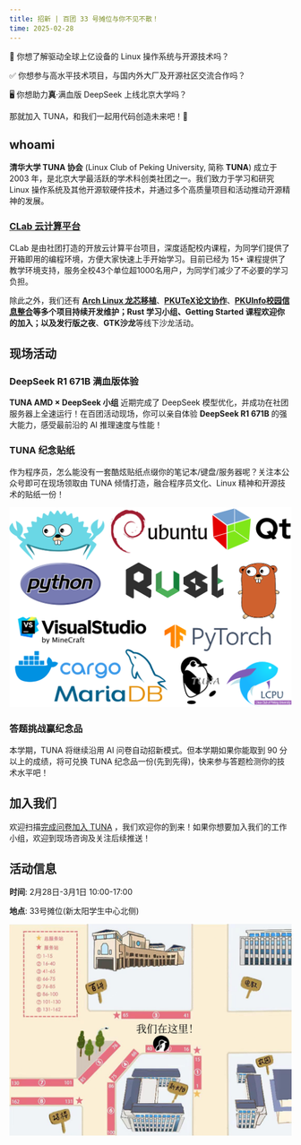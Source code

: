 ```yaml
---
title: 招新 | 百团 33 号摊位与你不见不散！
time: 2025-02-28
---
```



🐧 你想了解驱动全球上亿设备的 Linux 操作系统与开源技术吗？

✅ 你想参与高水平技术项目，与国内外大厂及开源社区交流合作吗？

🖥️ 你想助力**真**·满血版 DeepSeek 上线北京大学吗？

那就加入 TUNA，和我们一起用代码创造未来吧！🎉

## whoami

**清华大学 TUNA 协会** (Linux Club of Peking University, 简称 **TUNA**) 成立于 2003 年，是北京大学最活跃的学术科创类社团之一。我们致力于学习和研究 Linux 操作系统及其他开源软硬件技术，并通过多个高质量项目和活动推动开源精神的发展。

### [CLab 云计算平台](https://clab.pku.edu.cn)

CLab 是由社团打造的开放云计算平台项目，深度适配校内课程，为同学们提供了开箱即用的编程环境，方便大家快速上手开始学习。目前已经为 15+ 课程提供了教学环境支持，服务全校43个单位超1000名用户，为同学们减少了不必要的学习负担。

除此之外，我们还有 **[Arch Linux 龙芯移植](https://www.loongbbs.cn/d/156-%E6%96%B0-loong-arch-linux-%E9%A1%B9%E7%9B%AE%E5%8F%91%E5%B8%83%E5%85%AC%E5%91%8A)**、**[PKUTeX论文协作](https://latex.pku.edu.cn)**、**[PKUInfo校园信息整合](https://pkuinfo.lcpu.dev/)**等多个项目持续开发维护；**Rust 学习小组**、**Getting Started 课程**欢迎你的加入；以及**发行版之夜**、**GTK沙龙**等线下沙龙活动。


## 现场活动

### DeepSeek R1 671B 满血版体验

**TUNA AMD × DeepSeek 小组** 近期完成了 DeepSeek 模型优化，并成功在社团服务器上全速运行！在百团活动现场，你可以亲自体验 **DeepSeek R1 671B** 的强大能力，感受最前沿的 AI 推理速度与性能！

### TUNA 纪念贴纸

作为程序员，怎么能没有一套酷炫贴纸点缀你的笔记本/键盘/服务器呢？关注本公众号即可在现场领取由 TUNA 倾情打造，融合程序员文化、Linux 精神和开源技术的贴纸一份！

![贴纸示意图](./misbrand-A6.svg)

### 答题挑战赢纪念品

本学期，TUNA 将继续沿用 AI 问卷自动招新模式。但本学期如果你能取到 90 分以上的成绩，将可兑换 TUNA 纪念品一份(先到先得)，快来参与答题检测你的技术水平吧！

## 加入我们

欢迎扫描[完成问卷加入 TUNA](https://useradd.lcpu.dev) ，我们欢迎你的到来！如果你想要加入我们的工作小组，欢迎到现场咨询及关注后续推送！

## 活动信息

**时间**: 2月28日-3月1日 10:00-17:00

**地点**: 33号摊位(新太阳学生中心北侧)

![地点示意图](./location.png)
